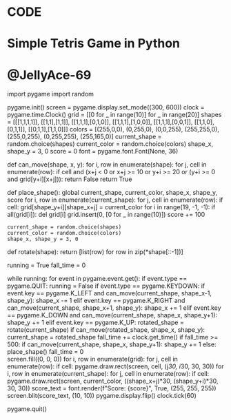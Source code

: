 # CODE
# Simple Tetris Game in Python
# @JellyAce-69
import pygame
import random

pygame.init()
screen = pygame.display.set_mode((300, 600))
clock = pygame.time.Clock()
grid = [[0 for _ in range(10)] for _ in range(20)]
shapes = [[[1,1,1,1]], [[1,1],[1,1]], [[1,1,1],[0,1,0]], [[1,1,1],[1,0,0]], [[1,1,1],[0,0,1]], [[1,1,0],[0,1,1]], [[0,1,1],[1,1,0]]]
colors = [(255,0,0), (0,255,0), (0,0,255), (255,255,0), (255,0,255), (0,255,255), (255,165,0)]
current_shape = random.choice(shapes)
current_color = random.choice(colors)
shape_x, shape_y = 3, 0
score = 0
font = pygame.font.Font(None, 36)

def can_move(shape, x, y):
    for i, row in enumerate(shape):
        for j, cell in enumerate(row):
            if cell and (x+j < 0 or x+j >= 10 or y+i >= 20 or (y+i >= 0 and grid[y+i][x+j])):
                return False
    return True
    
def place_shape():
    global current_shape, current_color, shape_x, shape_y, score
    for i, row in enumerate(current_shape):
        for j, cell in enumerate(row):
            if cell:
                grid[shape_y+i][shape_x+j] = current_color
    for i in range(19, -1, -1):
        if all(grid[i]):
            del grid[i]
            grid.insert(0, [0 for _ in range(10)])
            score += 100

    current_shape = random.choice(shapes)
    current_color = random.choice(colors)
    shape_x, shape_y = 3, 0

def rotate(shape):
    return [list(row) for row in zip(*shape[::-1])]
    
running = True
fall_time = 0

while running:
    for event in pygame.event.get():
        if event.type == pygame.QUIT:
            running = False
        if event.type == pygame.KEYDOWN:
            if event.key == pygame.K_LEFT and can_move(current_shape, shape_x-1, shape_y):
                shape_x -= 1
            elif event.key == pygame.K_RIGHT and can_move(current_shape, shape_x+1, shape_y):
                shape_x += 1
            elif event.key == pygame.K_DOWN and can_move(current_shape, shape_x, shape_y+1):
                shape_y += 1
            elif event.key == pygame.K_UP:
                rotated_shape = rotate(current_shape)
                if can_move(rotated_shape, shape_x, shape_y):
                    current_shape = rotated_shape
    fall_time += clock.get_time()
    if fall_time >= 500:
        if can_move(current_shape, shape_x, shape_y+1):
            shape_y += 1
        else:
            place_shape()
        fall_time = 0  
    screen.fill((0, 0, 0))
    for i, row in enumerate(grid):
        for j, cell in enumerate(row):
            if cell:
                pygame.draw.rect(screen, cell, (j*30, i*30, 30, 30))
    for i, row in enumerate(current_shape):
        for j, cell in enumerate(row):
            if cell:
                pygame.draw.rect(screen, current_color, ((shape_x+j)*30, (shape_y+i)*30, 30, 30))
    score_text = font.render(f"Score: {score}", True, (255, 255, 255))
    screen.blit(score_text, (10, 10))
    pygame.display.flip()
    clock.tick(60)

pygame.quit()
